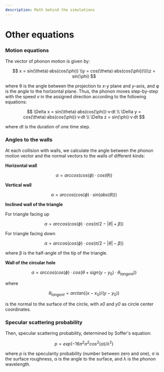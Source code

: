 ```yaml
---
description: Math behind the simulations
---
```


# Other equations

### Motion equations

The vector of phonon motion is given by:

$$
x = sin(\theta)·abs(cos(\phi)) \\y = cos(\theta)·abs(cos(\phi))\\\\z = sin(\phi)
$$

where θ is the angle between the projection to _x-y_ plane and _y_-axis, and φ is the angle to the horizontal plane. Thus, the phonon moves step-by-step with the speed _v_ in the assigned direction according to the following equations:

$$
\Delta x = sin(\theta)·abs(cos(\phi))·v·dt
\\
\Delta y = cos(\theta)·abs(cos(\phi))·v·dt
\\
\Delta z = sin(\phi)·v·dt
$$

where _dt_ is the duration of one time step.

### Angles to the walls

At each collision with walls, we calculate the angle between the phonon motion vector and the normal vectors to the walls of different kinds:

**Horizontal wall**

$$
\alpha = arccos(cos(\phi)·cos(\theta))
$$

**Vertical wall**

$$
\alpha = arccos(cos(\phi)·sin(abs(\theta)))
$$

**Inclined wall of the triangle**

For triangle facing up

$$
\alpha = arccos(cos(\phi)·cos(\pi/2-|\theta|+\beta))
$$

For triangle facing down

$$
\alpha = arccos(cos(\phi)·cos(\pi/2-|\theta|-\beta))
$$

where β is the half-angle of the tip of the triangle.

**Wall of the circular hole**

$$
\alpha = arccos(cos(\phi)·cos(\theta+sign(y-y_0)·\theta_{tangent}))
$$

where

$$
\theta_{tangent} = arctan((x-x_0)/(y-y_0))
$$

is the normal to the surface of the circle, with _x0_ and _y0_ as circle center coordinates.

### Specular scattering probability

Then, specular scattering probability, determined by Soffer's equation:

$$
p = exp(-16 \pi ^2 \sigma^2 cos^2(\alpha) / \lambda ^2)
$$

where _p_ is the specularity probability (number between zero and one), σ is the surface roughness, α is the angle to the surface, and λ is the phonon wavelength.

